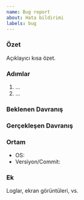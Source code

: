 ```yaml
---
name: Bug report
about: Hata bildirimi
labels: bug
---
```


### Özet
Açıklayıcı kısa özet.

### Adımlar
1. ...
2. ...

### Beklenen Davranış

### Gerçekleşen Davranış

### Ortam
- OS:
- Versiyon/Commit:

### Ek
Loglar, ekran görüntüleri, vs.

